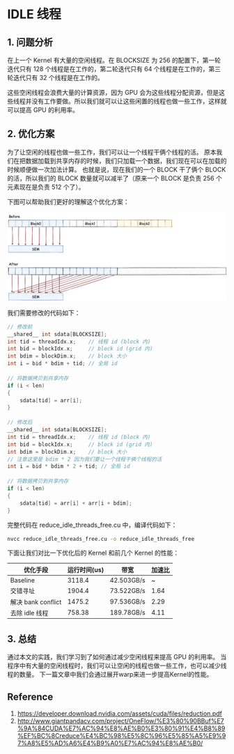# IDLE 线程 


## 1. 问题分析

在上一个 Kernel 有大量的空闲线程。在 BLOCKSIZE 为 256 的配置下，第一轮迭代只有 128 个线程是在工作的，第二轮迭代只有 64 个线程是在工作的，第三轮迭代只有 32 个线程是在工作的。

这些空闲线程会浪费大量的计算资源，因为 GPU 会为这些线程分配资源，但是这些线程并没有工作要做。所以我们就可以让这些闲置的线程也做一些工作，这样就可以提高 GPU 的利用率。

## 2. 优化方案


为了让空闲的线程也做一些工作，我们可以让一个线程干俩个线程的活。
原本我们在把数据加载到共享内存的时候，我们只加载一个数据，我们现在可以在加载的时候顺便做一次加法计算。
也就是说，现在我们的一个 BLOCK 干了俩个 BLOCK 的活，所以我们的 BLOCK 数量就可以减半了（原来一个 BLOCK 是负责 256 个元素现在是负责 512 个了）。

下图可以帮助我们更好的理解这个优化方案：

![images/1-idle优化原理](images/1-idle优化原理.jpg)

我们需要修改的代码如下：

```cpp
// 修改前
__shared__ int sdata[BLOCKSIZE];
int tid = threadIdx.x;    // 线程 id (block 内)
int bid = blockIdx.x;     // block id (grid 内)
int bdim = blockDim.x;    // block 大小
int i = bid * bdim + tid; // 全局 id

// 将数据拷贝到共享内存
if (i < len)
{
    sdata[tid] = arr[i];
}

// 修改后
__shared__ int sdata[BLOCKSIZE];
int tid = threadIdx.x;    // 线程 id (block 内)
int bid = blockIdx.x;     // block id (grid 内)
int bdim = blockDim.x;    // block 大小
// 注意这里是 bdim * 2 因为我们要让一个线程干俩个线程的活
int i = bid * bdim * 2 + tid; // 全局 id

// 将数据拷贝到共享内存
if (i < len)
{
    sdata[tid] = arr[i] + arr[i + bdim];
}
```

完整代码在 reduce_idle_threads_free.cu 中，编译代码如下：

```bash
nvcc reduce_idle_threads_free.cu -o reduce_idle_threads_free
```

下面让我们对比一下优化后的 Kernel 和前几个 Kernel 的性能：

| 优化手段 | 运行时间(us) | 带宽 | 加速比 |
| --- | --- | --- | --- |
| Baseline | 3118.4 | 42.503GB/s | ~ |
| 交错寻址 | 1904.4 | 73.522GB/s | 1.64 |
| 解决 bank conflict | 1475.2 | 97.536GB/s | 2.29 |
| 去除 idle 线程 | 758.38 | 189.78GB/s | 4.11 |

## 3. 总结

通过本文的实践，我们学习到了如何通过减少空闲线程来提高 GPU 的利用率。
当程序中有大量的空闲线程时，我们可以让空闲的线程也做一些工作，也可以减少线程的数量。
下一篇文章中我们会通过展开warp来进一步提高Kernel的性能。

## Reference

1. https://developer.download.nvidia.com/assets/cuda/files/reduction.pdf
2. http://www.giantpandacv.com/project/OneFlow/%E3%80%90BBuf%E7%9A%84CUDA%E7%AC%94%E8%AE%B0%E3%80%91%E4%B8%89%EF%BC%8Creduce%E4%BC%98%E5%8C%96%E5%85%A5%E9%97%A8%E5%AD%A6%E4%B9%A0%E7%AC%94%E8%AE%B0/
